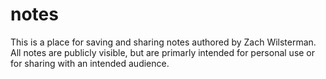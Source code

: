 # notes
This is a place for saving and sharing notes authored by Zach Wilsterman. All notes are publicly visible, but are primarly intended for personal use or for sharing with an intended audience.